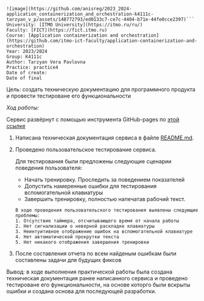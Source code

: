 ```
![image](https://github.com/anisreg/2023_2024-application_containerization_and_orchestration-k4111c-tarzyan_v_p/assets/148772793/ed0133c7-ce7c-4404-b71e-44fe0cce2397)```
University: [ITMO University](https://itmo.ru/ru/)
Faculty: [FICT](https://fict.itmo.ru)
Course: [Application containerization and orchestration](https://github.com/itmo-ict-faculty/application-containerization-and-orchestration)
Year: 2023/2024
Group: K4111c
Author: Tarzyan Vera Pavlovna
Practice: practice4
Date of create: 
Date of final
```

Цель: создать техническую документацию для программного продукта и провести тестироване его функциональности

*Ход работы:* 

Сервис развёрнут с помощью инструмента GitHub-pages по [этой ссылке](https://kachmaz.github.io/NewGenType/)

1. Написана техническая документация сервиса в файле [README.md](README.md).
2. Проведено пользовательское тестирование сервиса.

   Для тестирования были предложены следующие сценарии поведения пользователя:
   - Начать тренировку. Проследить за поведением показателей
   - Допустить намеренные ошибки для тестирования вспомогательной клавиатуры
   - Завершить тренировку, полностью напечатав рабочий текст.
     
   ```Отчет по результатам тестирования
   В ходе проведения пользовательского тестирования выявлены следующие проблемы:
   1. Отсутствие таймера, отсчитывающего время от начала работы
   2. Нет сигнализации о неверной раскладке клавиатуры
   3. Неинтуитивное отображение ошибок на вспомогательной клавиатуре
   4. Нет автоматической прокрутки текста
   5. Нет никакого отображения завершения тренировки
   
   ```

4. После составления отчета по всем найденым ошибкам были составлены задачи для будущих фиксов

Вывод: в ходе выполнения практической работы была создана техническая документация ранее написанного сервиса и проведено тестироване его функциональности, на основе которго были вскрыты ошибки и создана основа для последующей разработки.
